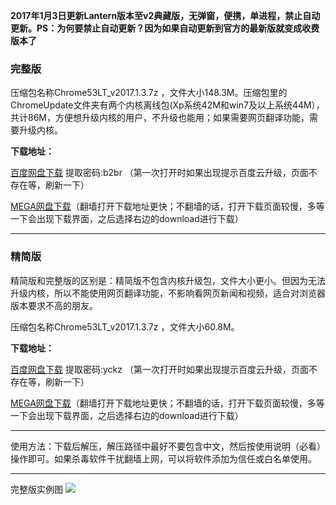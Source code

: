 **2017年1月3日更新Lantern版本至v2典藏版，无弹窗，便携，单进程，禁止自动更新。PS：为何要禁止自动更新？因为如果自动更新到官方的最新版就变成收费版本了** 

### 完整版

压缩包名称Chrome53LT_v2017.1.3.7z ，文件大小148.3M。压缩包里的ChromeUpdate文件夹有两个内核离线包(Xp系统42M和win7及以上系统44M），共计86M，方便想升级内核的用户，不升级也能用；如果需要网页翻译功能，需要升级内核。

**下载地址：**

[百度网盘下载](http://pan.baidu.com/s/1minsXao) 提取密码:b2br （第一次打开时如果出现提示百度云升级，页面不存在等，刷新一下）

[MEGA网盘下载](https://mega.nz/#!VkpQxRAJ!i4nhuAEJRJzcGQsTqwowt3N0x9q6yB2gIXyYOryW1NA)（翻墙打开下载地址更快；不翻墙的话，打开下载页面较慢，多等一下会出现下载界面，之后选择右边的download进行下载）

***

### 精简版

精简版和完整版的区别是：精简版不包含内核升级包，文件大小更小。但因为无法升级内核，所以不能使用网页翻译功能，不影响看网页新闻和视频，适合对浏览器版本要求不高的朋友。

压缩包名称Chrome53LT_v2017.1.3.7z ，文件大小60.8M。

**下载地址：**

[百度网盘下载](http://pan.baidu.com/s/1jIDf0PK) 提取密码:yckz （第一次打开时如果出现提示百度云升级，页面不存在等，刷新一下）

[MEGA网盘下载](https://mega.nz/#!I1YQRTwC!YzXi_bHfQbTUNlnCprHhxHw48NZfw4v1kGJYS8pMeCM)（翻墙打开下载地址更快；不翻墙的话，打开下载页面较慢，多等一下会出现下载界面，之后选择右边的download进行下载）

***

使用方法：下载后解压，解压路径中最好不要包含中文，然后按使用说明（必看）操作即可。如果杀毒软件干扰翻墙上网，可以将软件添加为信任或白名单使用。


***
完整版实例图
![](https://raw.githubusercontent.com/Alvin9999/pac2/master/lantern使用说明3.png)
